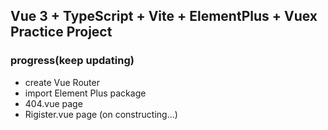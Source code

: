 ## Vue 3 + TypeScript + Vite + ElementPlus + Vuex Practice Project

### progress(keep updating)

- create Vue Router
- import Element Plus package
- 404.vue page
- Rigister.vue page (on constructing...)

